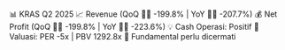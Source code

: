 📊 KRAS Q2 2025
📈 Revenue (QoQ 🔻🔴 -199.8% | YoY 🔻🔴 -207.7%)
💰 Net Profit (QoQ 🔻🔴 -199.8% | YoY 🔻🔴 -223.6%)
💡 Cash Operasi: Positif
🧮 Valuasi: PER -5x | PBV 1292.8x
🧱 Fundamental perlu dicermati
